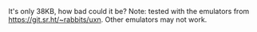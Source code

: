 It's only 38KB, how bad could it be?
Note: tested with the emulators from https://git.sr.ht/~rabbits/uxn. Other emulators may not work.
